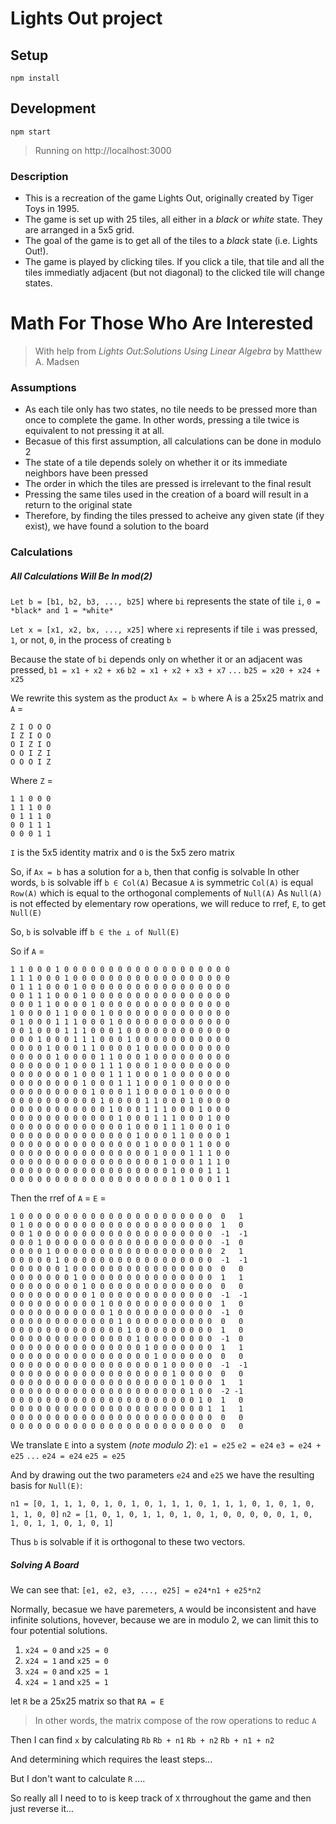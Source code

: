 # Lights Out project

## Setup 
`npm install`

## Development
`npm start`
> Running on http://localhost:3000


### Description
- This is a recreation of the game Lights Out, originally created by Tiger Toys in 1995. 
- The game is set up with 25 tiles, all either in a *black* or *white* state. They are arranged in a 5x5 grid.
- The goal of the game is to get all of the tiles to a *black* state (i.e. Lights Out!).
- The game is played by clicking tiles. If you click a tile, that tile and all the tiles immediatly adjacent (but not diagonal) to the clicked tile will change states.


# Math For Those Who Are Interested
> With help from *Lights Out:Solutions Using Linear Algebra* by Matthew A. Madsen

### Assumptions
- As each tile only has two states, no tile needs to be pressed more than once to complete the game. In other words, pressing a tile twice is equivalent to not pressing it at all.
- Becasue of this first assumption, all calculations can be done in modulo 2
- The state of a tile depends solely on whether it or its immediate neighbors have been pressed
- The order in which the tiles are pressed is irrelevant to the final result
- Pressing the same tiles used in the creation of a board will result in a return to the original state
- Therefore, by finding the tiles pressed to acheive any given state (if they exist), we have found a solution to the board

### Calculations
##### *All Calculations Will Be In **mod(2)***
`Let b = [b1, b2, b3, ..., b25]`
where `bi` represents the state of tile `i`, `0 = *black* and 1 = *white*`

`Let x = [x1, x2, bx, ..., x25]`
where `xi` represents if tile `i` was pressed, `1`, or not, `0`, in the process of creating `b`

Because the state of `bi` depends only on whether it or an adjacent was pressed,
`b1 = x1 + x2 + x6`
`b2 = x1 + x2 + x3 + x7`
`...`
`b25 = x20 + x24 + x25` 

We rewrite this system as the product `Ax = b` where A is a 25x25 matrix and `A` = 
```
Z I O O O
I Z I O O
O I Z I O
O O I Z I
O O O I Z
```
Where `Z` = 
```
1 1 0 0 0
1 1 1 0 0
0 1 1 1 0
0 0 1 1 1
0 0 0 1 1
```
`I` is the 5x5 identity matrix and `O` is the 5x5 zero matrix

So, if `Ax = b` has a solution for a `b`, then that config is solvable
In other words, `b` is solvable iff `b ∈ Col(A)`
Becasue `A` is symmetric `Col(A)` is equal ` Row(A)` which is equal to the orthogonal complements of `Null(A)`
As `Null(A)` is not effected by elementary row operations, we will reduce to rref, `E`, to get `Null(E)`

So, `b` is solvable iff `b ∈ the ⊥ of Null(E)`

So if `A` =
```
1 1	0 0	0 1	0 0	0 0	0 0	0 0	0 0	0 0	0 0	0 0	0 0	0
1 1	1 0	0 0	1 0	0 0	0 0	0 0	0 0	0 0	0 0	0 0	0 0	0 
0 1	1 1	0 0	0 1	0 0	0 0	0 0	0 0	0 0	0 0	0 0	0 0	0
0 0	1 1	1 0	0 0	1 0	0 0	0 0	0 0	0 0	0 0	0 0	0 0	0
0 0	0 1	1 0	0 0	0 1	0 0	0 0	0 0	0 0	0 0	0 0	0 0	0
1 0	0 0	0 1	1 0	0 0	1 0	0 0	0 0	0 0	0 0	0 0	0 0	0
0 1	0 0	0 1	1 1	0 0	0 1	0 0	0 0	0 0	0 0	0 0	0 0	0
0 0	1 0	0 0	1 1	1 0	0 0	1 0	0 0	0 0	0 0	0 0	0 0	0
0 0	0 1	0 0	0 1	1 1	0 0	0 1	0 0	0 0	0 0	0 0	0 0	0
0 0	0 0	1 0	0 0	1 1	0 0	0 0	1 0	0 0	0 0	0 0	0 0	0
0 0	0 0	0 1	0 0	0 0	1 1	0 0	0 1	0 0	0 0	0 0	0 0	0
0 0	0 0	0 0	1 0	0 0	1 1	1 0	0 0	1 0	0 0	0 0	0 0	0
0 0	0 0	0 0	0 1	0 0	0 1	1 1	0 0	0 1	0 0	0 0	0 0	0
0 0	0 0	0 0	0 0	1 0	0 0	1 1	1 0	0 0	1 0	0 0	0 0	0
0 0	0 0	0 0	0 0	0 1	0 0	0 1	1 0	0 0	0 1	0 0	0 0	0
0 0	0 0	0 0	0 0	0 0	1 0	0 0	0 1	1 0	0 0	1 0	0 0	0
0 0	0 0	0 0	0 0	0 0	0 1	0 0	0 1	1 1	0 0	0 1	0 0	0
0 0	0 0	0 0	0 0	0 0	0 0	1 0	0 0	1 1	1 0	0 0	1 0	0
0 0	0 0	0 0	0 0	0 0	0 0	0 1	0 0	0 1	1 1	0 0	0 1	0
0 0	0 0	0 0	0 0	0 0	0 0	0 0	1 0	0 0	1 1	0 0	0 0	1
0 0	0 0	0 0	0 0	0 0	0 0	0 0	0 1	0 0	0 0	1 1	0 0	0
0 0	0 0	0 0	0 0	0 0	0 0	0 0	0 0	1 0	0 0	1 1	1 0	0
0 0	0 0	0 0	0 0	0 0	0 0	0 0	0 0	0 1	0 0	0 1	1 1	0
0 0	0 0	0 0	0 0	0 0	0 0	0 0	0 0	0 0	1 0	0 0	1 1	1
0 0	0 0	0 0	0 0	0 0	0 0	0 0	0 0	0 0	0 1	0 0	0 1	1
```
Then the rref of `A` = `E` = 
```
1 0	0 0	0 0	0 0	0 0	0 0	0 0	0 0	0 0	0 0	0 0	0  0   1
0 1	0 0	0 0	0 0	0 0	0 0	0 0	0 0	0 0	0 0	0 0	0  1   0
0 0	1 0	0 0	0 0	0 0	0 0	0 0	0 0	0 0	0 0	0 0	0  -1  -1
0 0	0 1	0 0	0 0	0 0	0 0	0 0	0 0	0 0	0 0	0 0	0  -1  0
0 0	0 0	1 0	0 0	0 0	0 0	0 0	0 0	0 0	0 0	0 0	0  2   1
0 0	0 0	0 1	0 0	0 0	0 0	0 0	0 0	0 0	0 0	0 0	0  -1  -1
0 0	0 0	0 0	1 0	0 0	0 0	0 0	0 0	0 0	0 0	0 0	0  0   0
0 0	0 0	0 0	0 1	0 0	0 0	0 0	0 0	0 0	0 0	0 0	0  1   1
0 0	0 0	0 0	0 0	1 0	0 0	0 0	0 0	0 0	0 0	0 0	0  0   0
0 0	0 0	0 0	0 0	0 1	0 0	0 0	0 0	0 0	0 0	0 0	0  -1  -1
0 0	0 0	0 0	0 0	0 0	1 0	0 0	0 0	0 0	0 0	0 0	0  1   0
0 0	0 0	0 0	0 0	0 0	0 1	0 0	0 0	0 0	0 0	0 0	0  -1  0
0 0	0 0	0 0	0 0	0 0	0 0	1 0	0 0	0 0	0 0	0 0	0  0   0
0 0	0 0	0 0	0 0	0 0	0 0	0 1	0 0	0 0	0 0	0 0	0  1   0
0 0	0 0	0 0	0 0	0 0	0 0	0 0	1 0	0 0	0 0	0 0	0  -1  0
0 0	0 0	0 0	0 0	0 0	0 0	0 0	0 1	0 0	0 0	0 0	0  1   1
0 0	0 0	0 0	0 0	0 0	0 0	0 0	0 0	1 0	0 0	0 0	0  0   0
0 0	0 0	0 0	0 0	0 0	0 0	0 0	0 0	0 1	0 0	0 0	0  -1  -1
0 0	0 0	0 0	0 0	0 0	0 0	0 0	0 0	0 0	1 0	0 0	0  0   0
0 0	0 0	0 0	0 0	0 0	0 0	0 0	0 0	0 0	0 1	0 0	0  1   1
0 0	0 0	0 0	0 0	0 0	0 0	0 0	0 0	0 0	0 0	1 0	0  -2 -1
0 0	0 0	0 0	0 0	0 0	0 0	0 0	0 0	0 0	0 0	0 1	0  1   0
0 0	0 0	0 0	0 0	0 0	0 0	0 0	0 0	0 0	0 0	0 0	1  1   1
0 0	0 0	0 0	0 0	0 0	0 0	0 0	0 0	0 0	0 0	0 0	0  0   0
0 0	0 0	0 0	0 0	0 0	0 0	0 0	0 0	0 0	0 0	0 0	0  0   0
```

We translate `E` into a system (*note modulo 2*):
`e1 = e25`
`e2 = e24`
`e3 = e24 + e25`
`...`
`e24 = e24`
`e25 = e25`

And by drawing out the two parameters `e24` and `e25` we have the resulting basis for `Null(E)`:

`n1 = [0, 1, 1, 1, 0, 1, 0, 1, 0, 1, 1, 1, 0, 1, 1, 1, 0, 1, 0, 1, 0, 1, 1, 0, 0]`
`n2 = [1, 0, 1, 0, 1, 1, 0, 1, 0, 1, 0, 0, 0, 0, 0, 1, 0, 1, 0, 1, 1, 0, 1, 0, 1]`

Thus `b` is solvable if it is orthogonal to these two vectors.

##### Solving A Board

We can see that:
`[e1, e2, e3, ..., e25] = e24*n1 + e25*n2`

Normally, becasue we have paremeters, `A` would be inconsistent and have infinite solutions,
hovever, because we are in modulo 2, we can limit this to four potential solutions.
1. `x24 = 0` and `x25 = 0`
2. `x24 = 1` and `x25 = 0`
3. `x24 = 0` and `x25 = 1`
4. `x24 = 1` and `x25 = 1`

let `R` be a 25x25 matrix so that `RA = E`
> In other words, the matrix compose of the row operations to reduc `A`

Then I can find `x` by calculating 
`Rb`
`Rb + n1`
`Rb + n2`
`Rb + n1 + n2`

And determining which requires the least steps...

But I don't want to calculate `R` ....


So really all I need to to is keep track of `X` thrroughout the game and then just reverse it...
